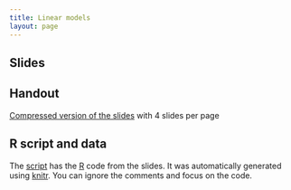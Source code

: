 ```yaml
---
title: Linear models
layout: page
---
```



## Slides


## Handout

[Compressed version of the slides](lecture-modeling-intro-handout.pdf) with 4 slides per page



## R script and data

The [script](lecture-modeling-intro.R) has the [R](https://www.r-project.org/) code from the slides. It was automatically generated using [knitr](https://yihui.name/knitr/). You can ignore the comments and focus on the code.

